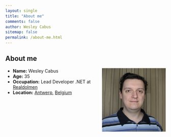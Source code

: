 ```yaml
---
layout: single
title: "About me"
comments: false
author: Wesley Cabus
sitemap: false
permalink: /about-me.html
---
```


## About me

<a href="/assets/bio-photo.jpg"><img width="200" height="200" title="Wesley Cabus" align="right" style="border: 0px currentColor; border-image: none; padding-top: 0px; padding-right: 0px; padding-left: 0px; float: right; display: inline; background-image: none;" alt="Wesley Cabus" src="/assets/bio-photo.jpg" border="0"></a>
 
* **Name:** Wesley Cabus
* **Age:** 35  
* **Occupation:**
	Lead Developer .NET at [Realdolmen](http://www.realdolmen.com/en)
* **Location:** [Antwerp](http://en.wikipedia.org/wiki/Antwerp), [Belgium](http://en.wikipedia.org/wiki/Belgium)